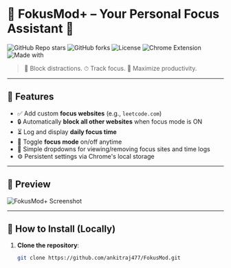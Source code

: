 # 🌟 FokusMod+ – Your Personal Focus Assistant 🧠

![GitHub Repo stars](https://img.shields.io/github/stars/ankitraj477/FokusMod?style=social)
![GitHub forks](https://img.shields.io/github/forks/ankitraj477/FokusMod?style=social)
![License](https://img.shields.io/github/license/ankitraj477/FokusMod?color=blue)
![Chrome Extension](https://img.shields.io/badge/Chrome%20Extension-Coming%20Soon-orange)
![Made with](https://img.shields.io/badge/Made%20with-JavaScript-green)

> 🚫 Block distractions. ⏱ Track focus. 💪 Maximize productivity.

---

## 📌 Features

- ✅ Add custom **focus websites** (e.g., `leetcode.com`)
- 🔒 Automatically **block all other websites** when focus mode is ON
- ⏳ Log and display **daily focus time**
- 🔁 Toggle **focus mode** on/off anytime
- 🧾 Simple dropdowns for viewing/removing focus sites and time logs
- ⚙️ Persistent settings via Chrome's local storage

---

## 🎥 Preview

![FokusMod+ Screenshot](https://github.com/ankitraj477/FokusMod/assets/preview.png) <!-- Update this with your actual image link after uploading -->

---

## 🚀 How to Install (Locally)

1. **Clone the repository**:
   ```bash
   git clone https://github.com/ankitraj477/FokusMod.git
